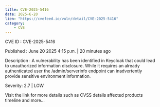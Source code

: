 ```yaml
---
title: CVE-2025-5416
date: 2025-6-20
lien: "https://cvefeed.io/vuln/detail/CVE-2025-5416"
category:
    - CVE
---
```


CVE ID : CVE-2025-5416

Published :  June 20
2025
4:15 p.m. | 20 minutes ago

Description : A vulnerability has been identified in Keycloak that could lead to unauthorized information disclosure. While it requires an already authenticated user
the /admin/serverinfo endpoint can inadvertently provide sensitive environment information.

Severity: 2.7 | LOW

Visit the link for more details
such as CVSS details
affected products
timeline
and more...
